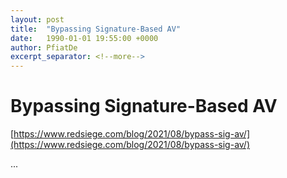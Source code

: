 ```yaml
---
layout: post
title:  "Bypassing Signature-Based AV"
date:   1990-01-01 19:55:00 +0000
author: PfiatDe
excerpt_separator: <!--more-->
---
```


# Bypassing Signature-Based AV

[https://www.redsiege.com/blog/2021/08/bypass-sig-av/](https://www.redsiege.com/blog/2021/08/bypass-sig-av/)

...
<!--more-->
